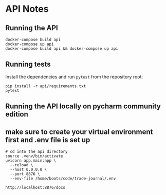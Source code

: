 # API Notes

## Running the API

```
docker-compose build api
docker-compose up api
docker-compose build api && docker-compose up api
```

## Running tests

Install the dependencies and run `pytest` from the repository root:

```
pip install -r api/requirements.txt
pytest
```

## Running the API locally on pycharm community edition
## make sure to create your virtual environment first and .env file is set up
```
# cd into the api directory
source .venv/bin/activate
uvicorn app.main:app \
  --reload \
  --host 0.0.0.0 \
  --port 8876 \
  --env-file /home/boots/code/trade-journal/.env
```

```
http://localhost:8876/docs
```

